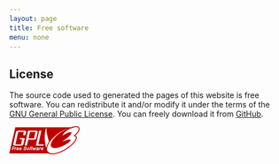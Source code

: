 ```yaml
---
layout: page
title: Free software
menu: none
---
```


## License

The source code used to generated the pages of this website is free software. You can redistribute it and/or modify it under the terms of the [GNU General Public License](https://www.gnu.org/licenses/gpl-3.0.html). You can freely download it from [GitHub](https://github.com/sebyx31/PersonalWebsite).

[![GPL v3](/images/gplv3.png)](https://www.gnu.org/licenses/gpl-3.0.html)
